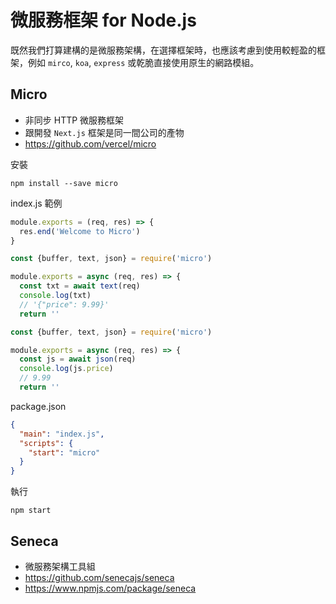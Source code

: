 # 微服務框架 for Node.js

既然我們打算建構的是微服務架構，在選擇框架時，也應該考慮到使用較輕盈的框架，例如 `mirco`, `koa`, `express` 或乾脆直接使用原生的網路模組。 

## Micro

- 非同步 HTTP 微服務框架
- 跟開發 `Next.js` 框架是同一間公司的產物
- <https://github.com/vercel/micro>


安裝

```
npm install --save micro
```

index.js 範例

```js
module.exports = (req, res) => {
  res.end('Welcome to Micro')
}
```

```js
const {buffer, text, json} = require('micro')

module.exports = async (req, res) => {
  const txt = await text(req)
  console.log(txt)
  // '{"price": 9.99}'
  return ''
```

```js
const {buffer, text, json} = require('micro')

module.exports = async (req, res) => {
  const js = await json(req)
  console.log(js.price)
  // 9.99
  return ''
```

package.json

```json
{
  "main": "index.js",
  "scripts": {
    "start": "micro"
  }
}
```

執行

```
npm start
```

## Seneca

- 微服務架構工具組
- <https://github.com/senecajs/seneca>
- <https://www.npmjs.com/package/seneca>
